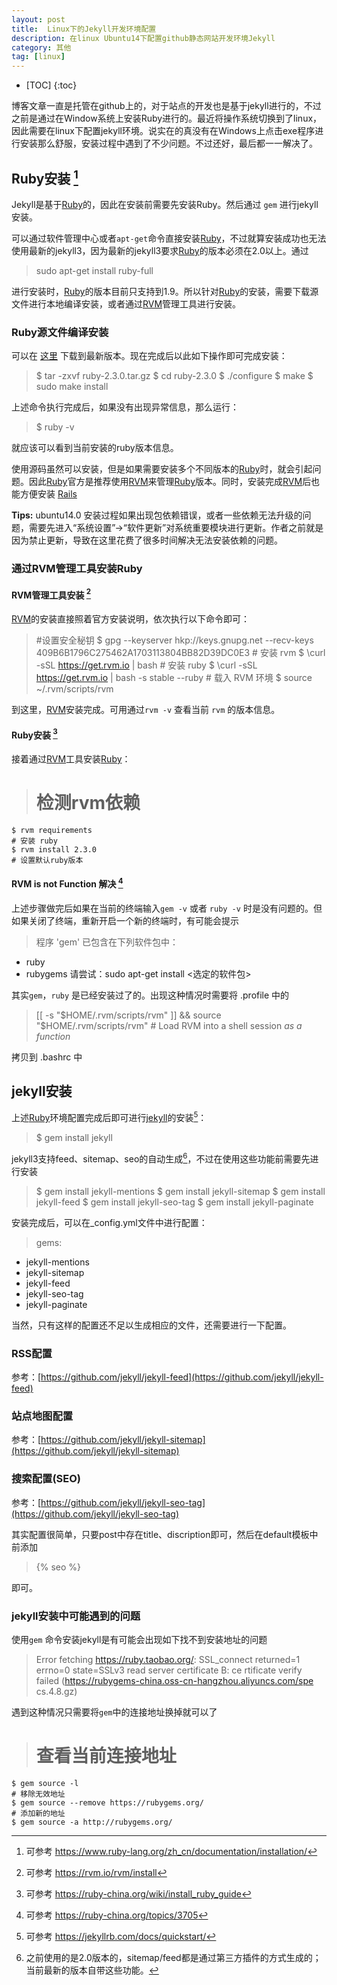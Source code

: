 ```yaml
---
layout: post
title:  Linux下的Jekyll开发环境配置
description: 在linux Ubuntu14下配置github静态网站开发环境Jekyll
category: 其他
tag: [linux]
---
```


* [TOC]
{:toc}

博客文章一直是托管在github上的，对于站点的开发也是基于jekyll进行的，不过之前是通过在Window系统上安装Ruby进行的。最近将操作系统切换到了linux，因此需要在linux下配置jekyll环境。说实在的真没有在Windows上点击exe程序进行安装那么舒服，安装过程中遇到了不少问题。不过还好，最后都一一解决了。

## Ruby安装 [^ruby]

Jekyll是基于[Ruby]的，因此在安装前需要先安装Ruby。然后通过 `gem` 进行jekyll安装。

可以通过软件管理中心或者`apt-get`命令直接安装[Ruby]，不过就算安装成功也无法使用最新的jekyll3，因为最新的jekyll3要求[Ruby]的版本必须在2.0以上。通过

> sudo apt-get install ruby-full

进行安装时，[Ruby]的版本目前只支持到1.9。所以针对[Ruby]的安装，需要下载源文件进行本地编译安装，或者通过[RVM]管理工具进行安装。

### Ruby源文件编译安装

可以在 [这里](https://www.ruby-lang.org/en/downloads/) 下载到最新版本。现在完成后以此如下操作即可完成安装：

> $ tar -zxvf ruby-2.3.0.tar.gz
	$ cd ruby-2.3.0
	$ ./configure
	$ make
	$ sudo make install

上述命令执行完成后，如果没有出现异常信息，那么运行：

> $ ruby -v

就应该可以看到当前安装的ruby版本信息。

使用源码虽然可以安装，但是如果需要安装多个不同版本的[Ruby]时，就会引起问题。因此[Ruby]官方是推荐使用[RVM]来管理[Ruby]版本。同时，安装完成[RVM]后也能方便安装 [Rails]

**Tips:** 	ubuntu14.0 安装过程如果出现包依赖错误，或者一些依赖无法升级的问题，需要先进入“系统设置”->“软件更新”对系统重要模块进行更新。作者之前就是因为禁止更新，导致在这里花费了很多时间解决无法安装依赖的问题。

### 通过RVM管理工具安装Ruby

#### RVM管理工具安装 [^rvm]

[RVM]的安装直接照着官方安装说明，依次执行以下命令即可：

>   #设置安全秘钥
	$ gpg --keyserver hkp://keys.gnupg.net --recv-keys 409B6B1796C275462A1703113804BB82D39DC0E3
	# 安装 rvm
	$ \curl -sSL https://get.rvm.io | bash
	# 安装 ruby
	$ \curl -sSL https://get.rvm.io | bash -s stable --ruby
	# 载入 RVM 环境
	$ source ~/.rvm/scripts/rvm

到这里，[RVM]安装完成。可用通过`rvm -v` 查看当前 `rvm` 的版本信息。

#### Ruby安装 [^rvm-ruby]

接着通过[RVM]工具安装[Ruby]：
		
>   # 检测rvm依赖
	$ rvm requirements
	# 安装 ruby
	$ rvm install 2.3.0
	# 设置默认ruby版本

#### RVM is not Function 解决 [^rvm-is-not-function]

上述步骤做完后如果在当前的终端输入`gem -v` 或者 `ruby -v` 时是没有问题的。但如果关闭了终端，重新开启一个新的终端时，有可能会提示

> 程序 'gem' 已包含在下列软件包中：
 * ruby
 * rubygems
请尝试：sudo apt-get install <选定的软件包>

其实`gem`，`ruby` 是已经安装过了的。出现这种情况时需要将 .profile 中的

> [[ -s "\$HOME/.rvm/scripts/rvm" ]] && source "\$HOME/.rvm/scripts/rvm" # Load RVM into a shell session *as a function*

拷贝到 .bashrc 中

## jekyll安装

上述[Ruby]环境配置完成后即可进行[jekyll]的安装[^jekyll-config]：

> $ gem install jekyll
    
jekyll3支持feed、sitemap、seo的自动生成[^jekyll-comment]，不过在使用这些功能前需要先进行安装

> $ gem install jekyll-mentions
    $ gem install jekyll-sitemap
    $ gem install jekyll-feed
    $ gem install jekyll-seo-tag
    $ gem install jekyll-paginate
    
安装完成后，可以在_config.yml文件中进行配置：

> gems:
  - jekyll-mentions
  - jekyll-sitemap
  - jekyll-feed
  - jekyll-seo-tag
  - jekyll-paginate
  
  
当然，只有这样的配置还不足以生成相应的文件，还需要进行一下配置。

### RSS配置

参考：[https://github.com/jekyll/jekyll-feed](https://github.com/jekyll/jekyll-feed)

### 站点地图配置

参考：[https://github.com/jekyll/jekyll-sitemap](https://github.com/jekyll/jekyll-sitemap)

### 搜索配置(SEO)

参考：[https://github.com/jekyll/jekyll-seo-tag](https://github.com/jekyll/jekyll-seo-tag) 

其实配置很简单，只要post中存在title、discription即可，然后在default模板中</head>前添加

> {\% seo \%}

即可。

### jekyll安装中可能遇到的问题

使用`gem` 命令安装jekyll是有可能会出现如下找不到安装地址的问题

> Error fetching https://ruby.taobao.org/:
          SSL_connect returned=1 errno=0 state=SSLv3 read server certificate B: ce
  rtificate verify failed (https://rubygems-china.oss-cn-hangzhou.aliyuncs.com/spe
  cs.4.8.gz)

遇到这种情况只需要将`gem`中的连接地址换掉就可以了
    
>   # 查看当前连接地址
    $ gem source -l
    # 移除无效地址
    $ gem source --remove https://rubygems.org/
    # 添加新的地址
    $ gem source -a http://rubygems.org/

[^ruby]: 可参考 https://www.ruby-lang.org/zh_cn/documentation/installation/
[^rvm]: 可参考 https://rvm.io/rvm/install
[^rvm-ruby]:  可参考 https://ruby-china.org/wiki/install_ruby_guide
[^rvm-is-not-function]: 可参考 https://ruby-china.org/topics/3705
[^jekyll-config]: 可参考 https://jekyllrb.com/docs/quickstart/
[^jekyll-comment]: 之前使用的是2.0版本的，sitemap/feed都是通过第三方插件的方式生成的；当前最新的版本自带这些功能。
[^jekyll pit]: 可参考 https://tonypepelu.github.io/archivers/how-to-use-jekyll-with-easybook-to-create-blog

[Ruby]: (https://www.ruby-lang.org/zh_cn/) "ruby"
[Rails]: (http://rubyonrails.org/) "rails"
[RVM]: (https://rvm.io/) "rvm"
[Jekyll]: (http://jekyllcn.com/) "jekyll"
